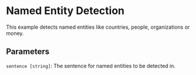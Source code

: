 # Named Entity Detection

This example detects named entities like countries, people, organizations or money.

## Parameters

`sentence [string]`: The sentence for named entities to be detected in.

